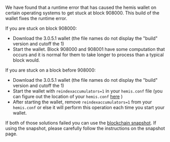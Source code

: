 We have found that a runtime error that has caused the hemis wallet on certain operating systems to get stuck at block 908000. This build of the wallet fixes the runtime error.

If you are stuck on block 908000:
- Download the 3.0.5.1 wallet (the file names do not display the "build" version and cutoff the 1)
- Start the wallet. Block 908000 and 908001 have some computation that occurs and it is normal for them to take longer to process than a typical block would.

If you are stuck on a block before 908000:
- Download the 3.0.5.1 wallet (the file names do not display the "build" version and cutoff the 1)
- Start the wallet with `reindexaccumulators=1` in your `hemis.conf` file (you can figure out the location of your `hemis.conf` [here](https://hemis.freshdesk.com/support/solutions/articles/30000004664-where-are-my-wallet-dat-blockchain-and-configuration-conf-files-located-) )
- After starting the wallet, remove `reindexaccumulators=1` from your `hemis.conf` or else it will perform this operation each time you start your wallet.

If both of those solutions failed you can use the [blockchain snapshot](http://178.254.23.111/~pub/hemis/Daily-Snapshots-Html/hemis-Daily-Snapshots.html). If using the snapshot, please carefully follow the instructions on the snapshot page.